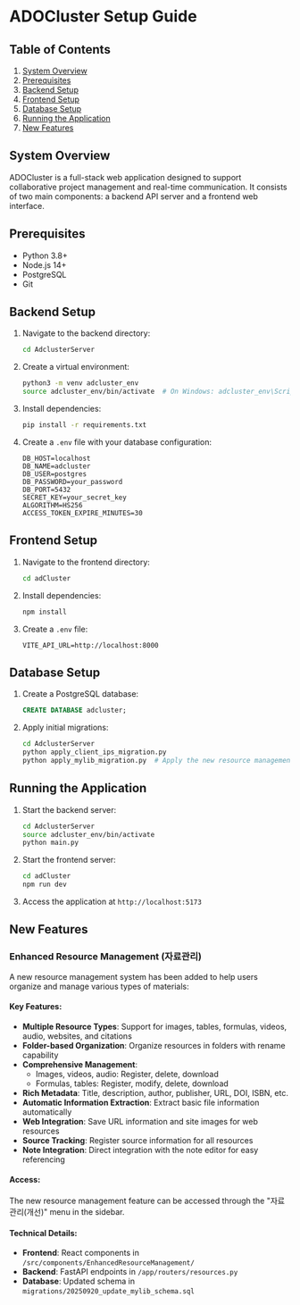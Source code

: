 # ADOCluster Setup Guide

## Table of Contents
1. [System Overview](#system-overview)
2. [Prerequisites](#prerequisites)
3. [Backend Setup](#backend-setup)
4. [Frontend Setup](#frontend-setup)
5. [Database Setup](#database-setup)
6. [Running the Application](#running-the-application)
7. [New Features](#new-features)

## System Overview
ADOCluster is a full-stack web application designed to support collaborative project management and real-time communication. It consists of two main components: a backend API server and a frontend web interface.

## Prerequisites
- Python 3.8+
- Node.js 14+
- PostgreSQL
- Git

## Backend Setup
1. Navigate to the backend directory:
   ```bash
   cd AdclusterServer
   ```

2. Create a virtual environment:
   ```bash
   python3 -m venv adcluster_env
   source adcluster_env/bin/activate  # On Windows: adcluster_env\Scripts\activate
   ```

3. Install dependencies:
   ```bash
   pip install -r requirements.txt
   ```

4. Create a `.env` file with your database configuration:
   ```env
   DB_HOST=localhost
   DB_NAME=adcluster
   DB_USER=postgres
   DB_PASSWORD=your_password
   DB_PORT=5432
   SECRET_KEY=your_secret_key
   ALGORITHM=HS256
   ACCESS_TOKEN_EXPIRE_MINUTES=30
   ```

## Frontend Setup
1. Navigate to the frontend directory:
   ```bash
   cd adCluster
   ```

2. Install dependencies:
   ```bash
   npm install
   ```

3. Create a `.env` file:
   ```env
   VITE_API_URL=http://localhost:8000
   ```

## Database Setup
1. Create a PostgreSQL database:
   ```sql
   CREATE DATABASE adcluster;
   ```

2. Apply initial migrations:
   ```bash
   cd AdclusterServer
   python apply_client_ips_migration.py
   python apply_mylib_migration.py  # Apply the new resource management schema
   ```

## Running the Application
1. Start the backend server:
   ```bash
   cd AdclusterServer
   source adcluster_env/bin/activate
   python main.py
   ```

2. Start the frontend server:
   ```bash
   cd adCluster
   npm run dev
   ```

3. Access the application at `http://localhost:5173`

## New Features

### Enhanced Resource Management (자료관리)
A new resource management system has been added to help users organize and manage various types of materials:

#### Key Features:
- **Multiple Resource Types**: Support for images, tables, formulas, videos, audio, websites, and citations
- **Folder-based Organization**: Organize resources in folders with rename capability
- **Comprehensive Management**: 
  - Images, videos, audio: Register, delete, download
  - Formulas, tables: Register, modify, delete, download
- **Rich Metadata**: Title, description, author, publisher, URL, DOI, ISBN, etc.
- **Automatic Information Extraction**: Extract basic file information automatically
- **Web Integration**: Save URL information and site images for web resources
- **Source Tracking**: Register source information for all resources
- **Note Integration**: Direct integration with the note editor for easy referencing

#### Access:
The new resource management feature can be accessed through the "자료관리(개선)" menu in the sidebar.

#### Technical Details:
- **Frontend**: React components in `/src/components/EnhancedResourceManagement/`
- **Backend**: FastAPI endpoints in `/app/routers/resources.py`
- **Database**: Updated schema in `migrations/20250920_update_mylib_schema.sql`

